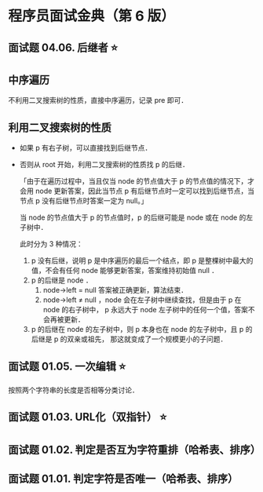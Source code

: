 # 程序员面试金典（第 6 版）

## 面试题 04.06. 后继者 ⭐️

## 中序遍历

不利用二叉搜索树的性质，直接中序遍历，记录 pre 即可．

## 利用二叉搜索树的性质

- 如果 p 有右子树，可以直接找到后继节点．
- 否则从 root 开始，利用二叉搜索树的性质找 p 的后继．

    「由于在遍历过程中，当且仅当 node 的节点值大于 p 的节点值的情况下，才会用 node 更新答案，因此当节点 p 有后继节点时一定可以找到后继节点，当节点 p 没有后继节点时答案一定为 null。」

    当 node 的节点值大于 p 的节点值时，p 的后继可能是 node 或在 node 的左子树中．

    此时分为 3 种情况：

    1. p 没有后继，说明 p 是中序遍历的最后一个结点，即 p 是整棵树中最大的值，不会有任何 node 能够更新答案，答案维持初始值 null ．
    2. p 的后继是 node ．
        1. node->left = null 答案被正确更新，算法结束．
        2. node->left ≠ null ，node 会在左子树中继续查找，但是由于 p 在 node 的右子树中， p 永远大于 node 左子树中的任何一个值，答案不会再被更新．
    3. p 的后继在 node 的左子树中，则 p 本身也在 node 的左子树中，且 p 的后继是 p 的双亲或祖先， 那这就变成了一个规模更小的子问题．

## 面试题 01.05. 一次编辑 ⭐️

按照两个字符串的长度是否相等分类讨论．

## 面试题 01.03. URL化（双指针） ⭐️

## 面试题 01.02. 判定是否互为字符重排（哈希表、排序）

## 面试题 01.01. 判定字符是否唯一（哈希表、排序）
